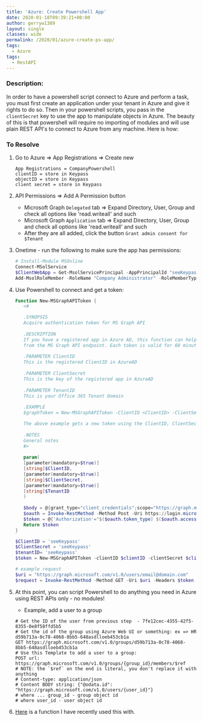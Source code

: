 ```yaml
---
title: 'Azure: Create Powershell App'
date: 2020-01-18T09:39:21+00:00
author: gerryw1389
layout: single
classes: wide
permalink: /2020/01/azure-create-ps-app/
tags:
  - Azure
tags:
  - RestAPI
---
```

<!--more-->

### Description:

In order to have a powershell script connect to Azure and perform a task, you must first create an application under your tenant in Azure and give it rights to do so. Then in your powershell scripts, you pass in the `clientSecret` key to use the app to manipulate objects in Azure. The beauty of this is that powershell will require no importing of modules and will use plain REST API's to connect to Azure from any machine. Here is how:

### To Resolve

1. Go to Azure => App Registrations => Create new

   ```escape
   App Registrations = CompanyPowershell
   clientID = store in Keypass
   objectID = store in Keypass
   client secret = store in Keypass
   ```

2. API Permissions => Add A Permission button
   - Microsoft Graph `Delegated` tab => Expand Directory, User, Group and check all options like 'read.writeall' and such
   - Microsoft Graph `Application` tab => Expand Directory, User, Group and check all options like 'read.writeall' and such
   - After they are all added, click the button `Grant admin consent for $Tenant`

3. Onetime - run the following to make sure the app has permissions:

   ```powershell
   # Install-Module MSOnline
   Connect-MSolService
   $ClientWebApp = Get-MsolServicePrincipal -AppPrincipalId "seeKeypassObjectID"
   Add-MsolRoleMember -RoleName "Company Administrator" -RoleMemberType ServicePrincipal -RoleMemberObjectId $ClientWebApp.objectID
   ```

4. Use Powershell to connect and get a token:

   ```powershell
   Function New-MSGraphAPIToken {
      <#
   
      .SYNOPSIS
      Acquire authentication token for MS Graph API
      
      .DESCRIPTION
      If you have a registered app in Azure AD, this function can help you get the authentication token
      from the MS Graph API endpoint. Each token is valid for 60 minutes.
      
      .PARAMETER ClientID
      This is the registered ClientID in AzureAD
      
      .PARAMETER ClientSecret
      This is the key of the registered app in AzureAD
      
      .PARAMETER TenantID
      This is your Office 365 Tenant Domain
      
      .EXAMPLE
      $graphToken = New-MSGraphAPIToken -ClientID <ClientID> -ClientSecret <ClientSecret> -TenantID <TenantID>
   
      The above example gets a new token using the ClientID, ClientSecret and TenantID combination
      
      .NOTES
      General notes
      #>
      
      param(
      [parameter(mandatory=$true)]
      [string]$ClientID,
      [parameter(mandatory=$true)]
      [string]$ClientSecret,
      [parameter(mandatory=$true)]
      [string]$TenantID
      )
      
      $body = @{grant_type="client_credentials";scope="https://graph.microsoft.com/.default";client_id=$ClientID;client_secret=$ClientSecret}
      $oauth = Invoke-RestMethod -Method Post -Uri https://login.microsoftonline.com/$TenantID/oauth2/v2.0/token -Body $body
      $token = @{'Authorization'="$($oauth.token_type) $($oauth.access_token)"}    
      Return $token
   }

   $ClientID = 'seeKeypass'
   $ClientSecret = 'seeKeypass'
   $tenantID= 'seeKeypass'
   $token = New-MSGraphAPIToken -clientID $clientID -clientSecret $clientSecret -tenantID $tenantID

   # example request
   $uri = "https://graph.microsoft.com/v1.0/users/email@domain.com"
   $request = Invoke-RestMethod -Method GET -Uri $uri -Headers $token
   ```

5. At this point, you can script Powershell to do anything you need in Azure using REST APIs only - no modules!

   - Example, add a user to a group

   ```escape
   # Get the ID of the user from previous step  - 7fe12cec-4355-42f5-8355-0e8f58ffd5b5
   # Get the id of the group using Azure Web UI or something: ex => HR d59b713a-0c78-4068-8bb5-648asdlloeb453cb1a
   GET https://graph.microsoft.com/v1.0/groups/d59b713a-0c78-4068-8bb5-648asdlloeb453cb1a
   # Use this Template to add a user to a group:
   POST url: https://graph.microsoft.com/v1.0/groups/{group_id}/members/$ref
   # NOTE: the `$ref` on the end is literal, you don't replace it with anything
   # Content-type: application/json
   # Content BODY string: {"@odata.id": "https://graph.microsoft.com/v1.0/users/{user_id}"}
   # where ... group_id - group object id
   # where user_id - user object id
   ```

6. [Here](https://github.com/gerryw1389/powershell/blob/main/gwNetworking/Public/Add-AzUserToAzGroup.ps1) is a function I have recently used this with.

